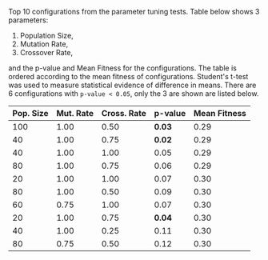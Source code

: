 Top 10 configurations from the parameter tuning
tests. Table below shows 3 parameters: 
1) Population Size, 
2) Mutation Rate, 
3) Crossover Rate,

and the p-value and Mean Fitness for 
the configurations. 
The table is ordered according to the mean 
fitness of configurations. Student's t-test 
was used to measure statistical evidence of 
difference in means. There are 6 configurations 
with ```p-value < 0.05```, only the 3 are shown
are listed below.

Pop. Size | Mut. Rate | Cross. Rate |  p-value | Mean Fitness
----------|-----------|-------------|----------|-------------
100 | 1.00 | 0.50 | **0.03** | 0.29 
40 | 1.00 | 0.75 | **0.02** | 0.29 
40 | 1.00 | 1.00 | 0.05 | 0.29 
80 | 1.00 | 0.75 | 0.06 | 0.29 
20 | 1.00 | 1.00 | 0.07 | 0.30 
80 | 1.00 | 0.50 | 0.09 | 0.30 
60 | 0.75 | 1.00 | 0.07 | 0.30 
20 | 1.00 | 0.75 | **0.04** | 0.30 
40 | 1.00 | 0.25 | 0.11 | 0.30 
80 | 0.75 | 0.50 | 0.12 | 0.30 
